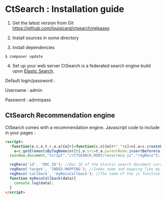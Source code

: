 CtSearch : Installation guide
=============================

1. Get the latest version from Git
https://github.com/louisicard/ctsearch/releases

2. Install sources in some directory

3. Install dependencies
```shell
$ composer update
```

4. Set up your web server 
CtSearch is a federated search engine build upon [Elastic Search][1].

Default login/password :

Username : admin

Password : adminpass

CtSearch Recommendation engine
------------------------------
CtSearch comes with a recommendation engine.
Javascript code to include in your pages :
```html
<script>
  !function(e,c,n,t,r,o,a){e[r]=function(c,n){e[r+"_"+c]=n},o=c.createElement(n),
    a=c.getElementsByTagName(n)[0],o.src=t,a.parentNode.insertBefore(o,a)}
  (window,document,"script","//CTSEARCH_ROOT/reco/reco.js","regReco"); //Replace CTSEARCH_ROOT by the root path to your ctsearch installation

  regReco('id', 'DOC_ID'); //Doc ID of the elastic search document currently displayed
  regReco('target', 'INDEX.MAPPING'); //Index name and mapping like my_index.my_mapping
  regReco('callback', 'myRecoCallback'); //The name of the js function to callback for displaying recommended documents
  function myRecoCallback(data){
    console.log(data);
  }
</script>
```


[1]:  https://www.elastic.co
